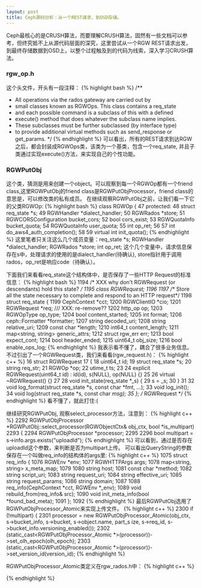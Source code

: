```yaml
---
layout: post
title: Ceph源码分析：从一个REST请求，到OSD存储。
---
```


Ceph最核心的是CRUSH算法，而要理解CRUSH算法，固然有一些文档可以参考，但终究抵不上从源代码层面的深究，这里尝试从一个RGW REST请求出发，到最终存储数据到OSD上，以整个过程触及到的代码为线索，深入学习CRUSH算法。

### rgw_op.h
这个头文件，开头有一段注释：
{% highlight bash %}
/**
 * All operations via the rados gateway are carried out by
 * small classes known as RGWOps. This class contains a req_state
 * and each possible command is a subclass of this with a defined
 * execute() method that does whatever the subclass name implies.
 * These subclasses must be further subclassed (by interface type)
 * to provide additional virtual methods such as send_response or get_params.
 */
{% endhighlight %}
可以看出，所有的REST请求到达RGW之后，都会封装成RGWOps类，该类为一个基类，包含一个req_state, 并且子类通过实现execute()方法，来实现自己的个性功能。

### RGWPutObj
这个类，猜测是用来创建一个object。可以观察到每一个RGWOp都有一个friend class,这里RGWPutObj的friend class是RGWPutObjProcessor，friend class的意思是，可以修改类的私有成员。
在继续观察RGWPutObj之前，让我们看一下它的父类RGWOp:
{% highlight bash %}
class RGWOp {
  47 protected:
  48   struct req_state *s;
  49   RGWHandler *dialect_handler;
  50   RGWRados *store;
  51   RGWCORSConfiguration bucket_cors;
  52   bool cors_exist;
  53   RGWQuotaInfo bucket_quota;
  54   RGWQuotaInfo user_quota;
  55   int op_ret;
  56
  57   int do_aws4_auth_completion();
  58
  59   virtual int init_quota();
{% endhighlight %}
这里笔者只关注这么几个成员变量：req_state *s; RGWHandler *dialect_handler; RGWRados *store; int op_ret;
这个几个变量中，请求信息保存在s中，处理请求的使用的是dialect_handler(待确认), store指针用于调用rados，op_ret是响应code（待确认）。

下面我们来看看req_state这个结构体中，是否保存了一些HTTP Request的标准信息：
{% highlight bash %}
1194 /* XXX why don't RGWRequest (or descendants) hold this state? */
1195 class RGWRequest;
1196
1197 /** Store all the state necessary to complete and respond to an HTTP request*/
1198 struct req_state {
1199   CephContext *cct;
1200   RGWClientIO *cio;
1201   RGWRequest *req; /// XXX: re-remove??
1202   http_op op;
1203   RGWOpType op_type;
1204   bool content_started;
1205   int format;
1206   ceph::Formatter *formatter;
1207   string decoded_uri;
1208   string relative_uri;
1209   const char *length;
1210   int64_t content_length;
1211   map<string, string> generic_attrs;
1212   struct rgw_err err;
1213   bool expect_cont;
1214   bool header_ended;
1215   uint64_t obj_size;
1216   bool enable_ops_log;
{% endhighlight %}
我表示看不懂了，耦合了很多业务信息。不过引出了一个RGWRequest类，我们来看看(rgw_request.h)：
{% highlight c++ %}
 16 struct RGWRequest
 17 {
 18   uint64_t id;
 19   struct req_state *s;
 20   string req_str;
 21   RGWOp *op;
 22   utime_t ts;
 23
 24   explicit RGWRequest(uint64_t id) : id(id), s(NULL), op(NULL) {}
 25
 26   virtual ~RGWRequest() {}
 27
 28   void init_state(req_state *_s) {
 29     s = _s;
 30   }
 31
 32   void log_format(struct req_state *s, const char *fmt, ...);
 33   void log_init();
 34   void log(struct req_state *s, const char *msg);
 35 }; /* RGWRequest */
{% endhighlight %}
看不懂了，就此打住:(

继续研究RGWPutObj, 观察select_processor方法，注意到：
{% highlight c++ %}
2292 RGWPutObjProcessor *RGWPutObj::select_processor(RGWObjectCtx& obj_ctx, bool *is_multipart)
2293 {
2294   RGWPutObjProcessor *processor;
2295
2296   bool multipart = s->info.args.exists("uploadId");
{% endhighlight %}
可以看到，通过是否存在uploadId这个参数，来判断是否为multipart上传。
可以看出QueryString的参数保存在一个叫做req_info的结构体的args里:
{% highlight c++ %}
1075 struct req_info {
1076   RGWEnv *env;
1077   RGWHTTPArgs args;
1078   map<string, string> x_meta_map;
1079
1080   string host;
1081   const char *method;
1082   string script_uri;
1083   string request_uri;
1084   string effective_uri;
1085   string request_params;
1086   string domain;
1087
1088   req_info(CephContext *cct, RGWEnv *_env);
1089   void rebuild_from(req_info& src);
1090   void init_meta_info(bool *found_bad_meta);
1091 };
1092
{% endhighlight %}
最后RGWPutObj选用了RGWPutObjProcessor_Atomic来实现上传文件。
{% highlight c++ %}
2300   if (!multipart) {
2301     processor = new RGWPutObjProcessor_Atomic(obj_ctx, s->bucket_info, s->bucket, s->object.name, part_s     ize, s->req_id, s->bucket_info.versioning_enabled());
2302     (static_cast<RGWPutObjProcessor_Atomic *>(processor))->set_olh_epoch(olh_epoch);
2303     (static_cast<RGWPutObjProcessor_Atomic *>(processor))->set_version_id(version_id);
{% endhighlight %}

RGWPutObjProcessor_Atomic类定义在rgw_rados.h中：
{% highlight c++ %}

{% endhighlight %}


